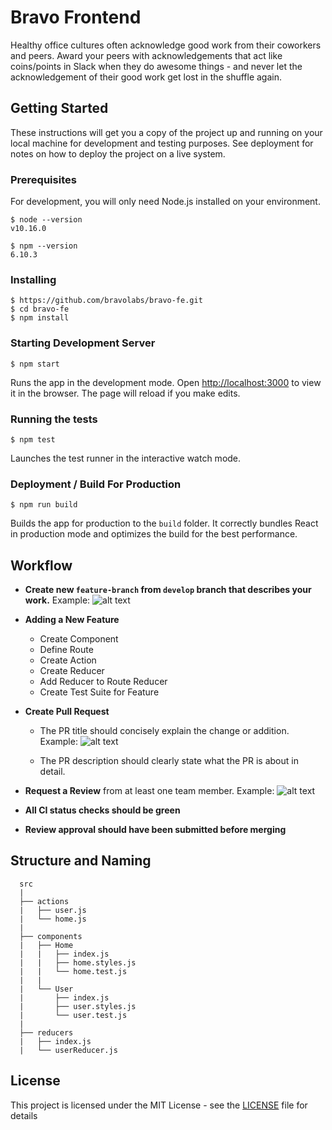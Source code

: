 # Bravo Frontend

Healthy office cultures often acknowledge good work from their coworkers and peers. Award your peers with acknowledgements that act like coins/points in Slack when they do awesome things - and never let the acknowledgement of their good work get lost in the shuffle again.

## Getting Started

These instructions will get you a copy of the project up and running on your local machine for development and testing purposes. See deployment for notes on how to deploy the project on a live system.

### Prerequisites

For development, you will only need Node.js installed on your environment.

    $ node --version
    v10.16.0

    $ npm --version
    6.10.3

### Installing

    $ https://github.com/bravolabs/bravo-fe.git
    $ cd bravo-fe
    $ npm install

### Starting Development Server

    $ npm start

Runs the app in the development mode.
Open [http://localhost:3000](http://localhost:3000) to view it in the browser.
The page will reload if you make edits.

### Running the tests

    $ npm test

Launches the test runner in the interactive watch mode.

### Deployment / Build For Production

    $ npm run build

Builds the app for production to the `build` folder.
It correctly bundles React in production mode and optimizes the build for the best performance.

## Workflow

- **Create new ```feature-branch``` from ```develop``` branch that describes your work.**
Example:
![alt text](https://res.cloudinary.com/elbon/image/upload/v1566291009/branch-naming.png)

- **Adding a New Feature**
  - Create Component
  - Define Route
  - Create Action
  - Create Reducer
  - Add Reducer to Route Reducer
  - Create Test Suite for Feature

- **Create Pull Request**
  - The PR title should concisely explain the change or addition.
  Example:
  ![alt text](https://res.cloudinary.com/elbon/image/upload/v1566290222/PR%20Title.png)

  - The PR description should clearly state what the PR is about in detail.

- **Request a Review** from at least one team member.
  Example:
  ![alt text](https://res.cloudinary.com/elbon/image/upload/v1566290612/Description%20and%20reviewer.png)

- **All CI status checks should be green**

- **Review approval should have been submitted before merging**

## Structure and Naming

```
  src
  |
  ├── actions
  |   ├── user.js
  |   └── home.js
  |
  ├── components
  |   ├── Home
  |   |   ├── index.js
  |   |   ├── home.styles.js
  |   |   └── home.test.js
  |   |
  |   └── User
  |       ├── index.js
  |       ├── user.styles.js
  |       └── user.test.js
  |
  ├── reducers
  |   ├── index.js
  |   └── userReducer.js

```

## License

This project is licensed under the MIT License - see the [LICENSE](LICENSE) file for details
